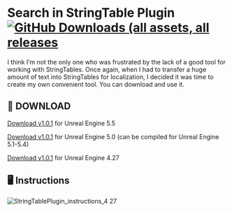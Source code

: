 # Search in StringTable Plugin [<img alt="GitHub Downloads (all assets, all releases" src="https://img.shields.io/github/downloads/gradient92/StringTableSearch_Plugin/total" />](https://github.com/gradient92/StringTableSearch_Plugin/releases)
I think I’m not the only one who was frustrated by the lack of a good tool for working with StringTables. Once again, when I had to transfer a huge amount of text into StringTables for localization, I decided it was time to create my own convenient tool. You can download and use it. 

## :floppy_disk: DOWNLOAD

[Download v1.0.1](https://github.com/gradient92/StringTableSearch_Plugin/releases/download/v1.0.1/StringTableSearchPlugin.zip) for Unreal Engine 5.5

[Download v1.0.1](https://github.com/gradient92/StringTableSearch_Plugin/releases/download/v1.0.1-ue5.0/StringTableSearchPlugin_ue5.0.zip) for Unreal Engine 5.0 (can be compiled for Unreal Engine 5.1-5.4)

[Download v1.0.1](https://github.com/gradient92/StringTableSearch_Plugin/releases/download/v1.0.1-ue4.27/StringTableSearchPlugin_ue4.27.zip) for Unreal Engine 4.27

## :desktop_computer: Instructions
![StringTablePlugin_instructions_4 27](https://github.com/user-attachments/assets/364ef4d6-cf13-4798-97ba-1084d491f0ee)
